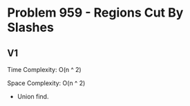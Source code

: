 # Problem 959 - Regions Cut By Slashes

## V1

Time Complexity: O(n ^ 2)

Space Complexity: O(n ^ 2)

- Union find.
